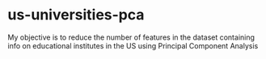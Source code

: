 # us-universities-pca
My objective is to reduce the number of features in the dataset containing info on educational institutes in the US using Principal Component Analysis
